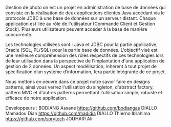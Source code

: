 Gestion de photo un est un projet en administration de base de données qui consiste en la réalisation de deux applications clientes Java 
accédant via le protocole JDBC à une base de données sur un serveur distant. Chaque application est liée au rôle de l'utilisateur
(Commande Client et Gestion Stock). Plusieurs utilisateurs peuvent accéder à la base de manière concurrente.

Les technologies utilisées sont : Java et JDBC pour la partie applicative, Oracle (SQL,
PL/SQL) pour la partie base de données.
 L'objectif visé est une meilleure compréhension des rôles respectifs de ces technologies
lors de leur utilisation dans la perspective de l'implantation d'une application de gestion de 
2
données. Un aspect modélisation, inhérent à tout projet de spécification d’un système
d’information, fera partie intégrante de ce projet.

Nous mettons en oeuvre dans ce projet notre savoir faire en designs patterns, ainsi vous verrez l'utilisation du singleton,
d'abstract factory, pattern MVC et d'autres patterns permettant l'utilisation simple, robuste et efficace de notre application.


Developpeurs :
BODIANG Assane https://github.com/bodiangas
DIALLO Mamadou Dian https://github.com/madidia
DIALLO Thierno Ibrahima https://github.com/sorytech
JOUHARI Ali
